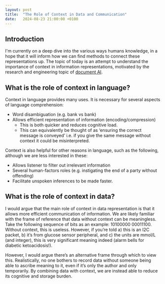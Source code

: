 ```yaml
---
layout: post
title:  "The Role of Context in Data and Communication"
date:   2024-08-23 21:00:00 +0100
---
```


## Introduction

I'm currently on a deep dive into the various ways humans knowledge, in a hope that it will inform how we can find methods to connect these representations up. The topic of today is an attempt to understand the importance of context in information representations, motivated by the research and engineering topic of [document AI](https://arxiv.org/abs/2111.08609).

## What is the role of context in language?

Context in language provides many uses. It is necessary for several aspects of language comprehension:
-	Word disambiguation (e.g. bank vs bank)
-	Allows efficient representation of information (encoding/compression)
    - This is both quicker and reduces cognitive load.
    - This can equivalently be thought of as ‘ensuring the correct message is conveyed’ i.e. if you give the same message without context it could be misinterpreted.

Context is also helpful for other reasons in language, such as the following, although we are less interested in these:
-	Allows listener to filter out irrelevant information
-	Several human-factors roles (e.g. instigating the end of a party without offending)
-	Facilitate unspoken inferences to be made faster.

## What is the role of context in data?

I would argue that the main role of context in data representation is that it allows more efficient communication of information. 
We are likely familiar with the frame of reference that data without context can be meaningless. Take the following sequence of bits as an example: 10100000 00011100. Without context, this is useless. However, if you’re told a) this is an I2C packet, b) it’s from glucose sensor peripheral, and c) the units are mmol/L (and integer), this is very significant meaning indeed (alarm bells for diabetic ketoacidosis!).

However, I would argue there’s an alternative frame through which to view this. Realistically, no one bothers to record data without someone being able to ascribe meaning to it, even if it’s only the author and only temporarily. By combining data with context, we are instead able to reduce its cognitive and storage burden.

